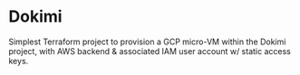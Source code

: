 # Dokimi

Simplest Terraform project to provision a GCP micro-VM within the Dokimi project, with AWS backend & associated IAM user account w/ static access keys.
